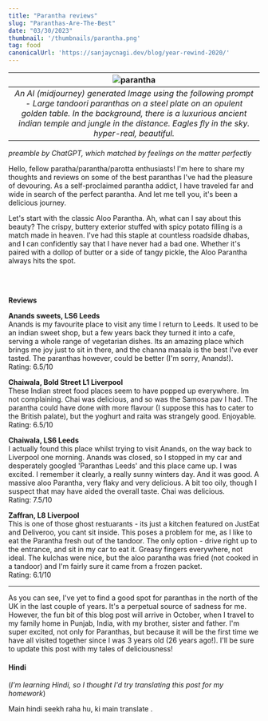 ```yaml
---
title: "Parantha reviews"
slug: "Paranthas-Are-The-Best"
date: "03/30/2023"
thumbnail: '/thumbnails/parantha.png'
tag: food
canonicalUrl: 'https://sanjaycnagi.dev/blog/year-rewind-2020/'
---
```



| ![parantha](/parantha_mj.png) | 
|:--:| 
| *An AI (midjourney) generated Image using the following prompt - Large tandoori paranthas on a steel plate on an opulent golden table. In the background, there is a luxurious ancient indian temple and jungle in the distance. Eagles fly in the sky. hyper-real, beautiful.* |

*preamble by ChatGPT, which matched by feelings on the matter perfectly*

Hello, fellow paratha/parantha/parotta enthusiasts! I'm here to share my thoughts 
and reviews on some of the best paranthas I've had the pleasure of 
devouring. As a self-proclaimed parantha addict, I have traveled far 
and wide in search of the perfect parantha. And let me tell you, it's 
been a delicious journey.

Let's start with the classic Aloo Parantha. Ah, what can I say about 
this beauty? The crispy, buttery exterior stuffed with spicy potato 
filling is a match made in heaven. I've had this staple at countless 
roadside dhabas, and I can confidently say that I have never had a bad 
one. Whether it's paired with a dollop of butter or a side of tangy 
pickle, the Aloo Parantha always hits the spot.

<br></br>

**Reviews**

**Anands sweets, LS6 Leeds**  
Anands is my favourite place to visit any time I return to Leeds. It used to be an indian sweet shop, but a few years back they turned it into a cafe, serving a whole range of vegetarian dishes. Its an amazing place which brings me joy just to sit in there, and the channa masala is the best I've ever tasted. The paranthas however, could be better (I'm sorry, Anands!).  
Rating: 6.5/10

**Chaiwala, Bold Street L1 Liverpool**  
These Indian street food places seem to have popped up everywhere. Im not complaining. Chai was delicious, and so was the Samosa pav I had. The parantha could have done with more flavour (I suppose this has to cater to the British palate), but the yoghurt and raita was strangely good. Enjoyable.  
Rating: 6.5/10

**Chaiwala, LS6 Leeds**  
I actually found this place whilst trying to visit Anands, on the way back to Liverpool one morning. Anands was closed, so I stopped in my car and desperately googled 'Paranthas Leeds' and this place came up. I was excited. I remember it clearly, a really sunny winters day. And it was good. A massive aloo Parantha, very flaky and very delicious. A bit too oily, though I suspect that may have aided the overall taste. Chai was delicious.  
Rating: 7.5/10

**Zaffran, L8 Liverpool**  
This is one of those ghost restuarants - its just a kitchen featured on JustEat and Deliveroo, you cant sit inside. This poses a problem for me, as I like to eat the Parantha fresh out of the tandoor. The only option - drive right up to the entrance, and sit in my car to eat it. Greasy fingers everywhere, not ideal. The kulchas were nice, but the aloo parantha was fried (not cooked in a tandoor) and I'm fairly sure it came from a frozen packet.   
Rating: 6.1/10

---

As you can see, I've yet to find a good spot for paranthas in the north of the UK in the last couple of years. It's a perpetual source of sadness for me. However, the fun bit of this blog post will arrive in October, when I travel to my family home in Punjab, India, with my brother, sister and father. I'm super excited, not only for Paranthas, but because it will be the first time we have all visited together since I was 3 years old (26 years ago!). I'll be sure to update this post with my tales of deliciousness!


#### Hindi 

(*I'm learning Hindi, so I thought I'd try translating this post for my homework*)

Main hindi seekh raha hu, ki main translate . 


